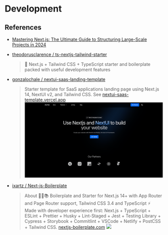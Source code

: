 # Development



## References

* [Mastering Next.js: The Ultimate Guide to Structuring Large-Scale Projects in 2024](https://dev.to/vyan/mastering-nextjs-the-ultimate-guide-to-structuring-large-scale-projects-in-2024-h4e?utm_source=pocket_shared)
* [theodorusclarence / ts-nextjs-tailwind-starter](https://github.com/theodorusclarence/ts-nextjs-tailwind-starter)
    > 🔋 Next.js + Tailwind CSS + TypeScript starter and boilerplate packed with useful development features
* [gonzalochale / nextui-saas-landing-template](https://github.com/gonzalochale/nextui-saas-landing-template)
    > Starter template for SaaS applications landing page using Next.js 14, NextUI v2, and Tailwind CSS. See [nextui-saas-template.vercel.app](https://nextui-saas-template.vercel.app)
    ![alt text](image.png)

* [ixartz / Next-js-Boilerplate](https://github.com/ixartz/Next-js-Boilerplate)
    > About
    🚀🎉📚 Boilerplate and Starter for Next.js 14+ with App Router and Page Router support, Tailwind CSS 3.4 and TypeScript ⚡️ Made with developer experience first: Next.js + TypeScript + ESLint + Prettier + Husky + Lint-Staged + Jest + Testing Library + Cypress + Storybook + Commitlint + VSCode + Netlify + PostCSS + Tailwind CSS.     [nextjs-boilerplate.com](https://nextjs-boilerplate.com)
    ![](https://github.com/ixartz/Next-js-Boilerplate/raw/main/public/assets/images/nextjs-starter-banner.png?raw=true)

